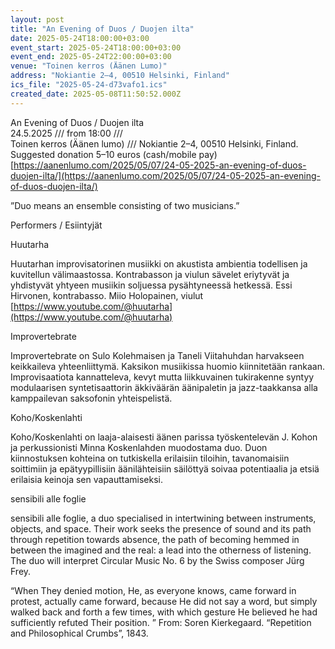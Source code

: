 ```yaml
---
layout: post
title: "An Evening of Duos / Duojen ilta"
date: 2025-05-24T18:00:00+03:00
event_start: 2025-05-24T18:00:00+03:00
event_end: 2025-05-24T22:00:00+03:00
venue: "Toinen kerros (Äänen Lumo)"
address: "Nokiantie 2–4, 00510 Helsinki, Finland"
ics_file: "2025-05-24-d73vafo1.ics"
created_date: 2025-05-08T11:50:52.000Z
---
```


An Evening of Duos / Duojen ilta  
24.5.2025 /// from 18:00 ///  
Toinen kerros (Äänen lumo) /// Nokiantie 2–4, 00510 Helsinki, Finland.  
Suggested donation 5–10 euros (cash/mobile pay)  
[https://aanenlumo.com/2025/05/07/24-05-2025-an-evening-of-duos-duojen-ilta/](https://aanenlumo.com/2025/05/07/24-05-2025-an-evening-of-duos-duojen-ilta/)  
  
”Duo means an ensemble consisting of two musicians.”  
  
Performers / Esiintyjät  
  
Huutarha  
  
Huutarhan improvisatorinen musiikki on akustista ambientia todellisen ja kuvitellun välimaastossa. Kontrabasson ja viulun sävelet eriytyvät ja yhdistyvät yhtyeen musiikin soljuessa pysähtyneessä hetkessä. Essi Hirvonen, kontrabasso. Miio Holopainen, viulut [https://www.youtube.com/@huutarha](https://www.youtube.com/@huutarha)  
  
Improvertebrate  
  
Improvertebrate on Sulo Kolehmaisen ja Taneli Viitahuhdan harvakseen keikkaileva yhteenliittymä. Kaksikon musiikissa huomio kiinnitetään rankaan. Improvisaatiota kannatteleva, kevyt mutta liikkuvainen tukirakenne syntyy modulaarisen syntetisaattorin äkkiväärän äänipaletin ja jazz-taakkansa alla kamppailevan saksofonin yhteispelistä.  
  
Koho/Koskenlahti  
  
Koho/Koskenlahti on laaja-alaisesti äänen parissa työskentelevän J. Kohon ja perkussionisti Minna Koskenlahden muodostama duo. Duon kiinnostuksen kohteina on tutkiskella erilaisiin tiloihin, tavanomaisiin soittimiin ja epätyypillisiin äänilähteisiin säilöttyä soivaa potentiaalia ja etsiä erilaisia keinoja sen vapauttamiseksi.  
  
sensibili alle foglie  
  
sensibili alle foglie, a duo specialised in intertwining between instruments, objects, and space. Their work seeks the presence of sound and its path through repetition towards absence, the path of becoming hemmed in between the imagined and the real: a lead into the otherness of listening. The duo will interpret Circular Music No. 6 by the Swiss composer Jürg Frey.  
  
“When They denied motion, He, as everyone knows, came forward in protest, actually came forward, because He did not say a word, but simply walked back and forth a few times, with which gesture He believed he had sufficiently refuted Their position. ” From: Soren Kierkegaard. “Repetition and Philosophical Crumbs”, 1843.
